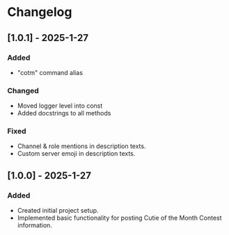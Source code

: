 # Changelog

## [1.0.1] - 2025-1-27

### Added

- "cotm" command alias

### Changed

- Moved logger level into const
- Added docstrings to all methods

### Fixed

- Channel & role mentions in description texts.
- Custom server emoji in description texts.

## [1.0.0] - 2025-1-27

### Added

- Created initial project setup.
- Implemented basic functionality for posting Cutie of the Month Contest information.
